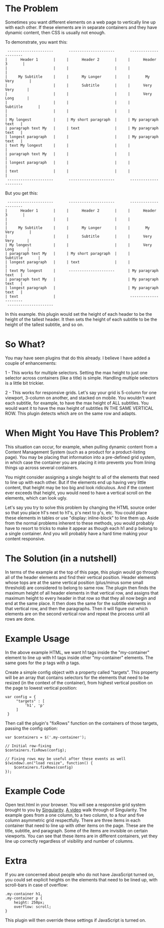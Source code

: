 The Problem
===========

Sometimes you want different elements on a web page to vertically line up with each other. If these elements are in separate containers and they have dynamic content, then CSS is usually not enough.

To demonstrate, you want this:

     ---------------------       ---------------------       ---------------------
    |      Header 1       |     |      Header 2       |     |      Header 3       |
    |                     |     |                     |     |                     |
    |     My Subtitle     |     |      My Longer      |     |       My Very       |
    |                     |     |      Subtitle       |     |      Very Very      |
    |                     |     |                     |     |      Very Long      |
    |                     |     |                     |     |      Subtitle       |
    |                     |     |                     |     |                     |
    | My longest          |     | My short paragraph  |     | My paragraph text   |
    | paragraph text My   |     | text                |     | My paragraph text   |
    | longest paragraph   |     |                     |     | My paragraph text   |
    | text My longest     |     |                     |     |                     |
    | paragraph text My   |     |                     |     |                     |
    | longest paragraph   |     |                     |     |                     |
    | text                |     |                     |     |                     |
     ---------------------       ---------------------       ---------------------

But you get this:

     ---------------------       ---------------------       ---------------------
    |      Header 1       |     |      Header 2       |     |      Header 3       |
    |                     |     |                     |     |                     |
    |     My Subtitle     |     |      My Longer      |     |       My Very       |
    |                     |     |      Subtitle       |     |      Very Very      |
    | My longest          |     |                     |     |      Very Long      |
    | paragraph text My   |     | My short paragraph  |     |      Subtitle       |
    | longest paragraph   |     | text                |     |                     |
    | text My longest     |      ---------------------      | My paragraph text   |
    | paragraph text My   |                                 | My paragraph text   |
    | longest paragraph   |                                 | My paragraph text   |
    | text                |                                  ---------------------
     ---------------------

In this example. this plugin would set the height of each header to be the height of the tallest header. It then sets the height of each subtitle to be the height of the tallest subtitle, and so on.

So What?
========
You may have seen plugins that do this already. I believe I have added a couple of enhancements:

1 - This works for multiple selectors. Setting the max height to just one selector across containers (like a title) is simple. Handling multiple selectors is a little bit trickier.

2 - This works for responsive grids. Let's say your grid is 5-column for one viewport, 3-column on another, and stacked on mobile. You wouldn't want each subtitle, for example, to have the max height of ALL subtitles. You would want it to have the max height of subtitles IN THE SAME VERTICAL ROW. This plugin detects which are on the same row and adapts.

When Might You Have This Problem?
=================================

This situation can occur, for example, when pulling dynamic content from a Content Management System (such as a product for a product-listing page). You may be placing that information into a pre-defined grid system, in which case the container you are placing it into prevents you from lining things up across several containers.

You might consider assigning a single height to all of the elements that need to line up with each other. But if the elements end up having very little content, that height may be too big and look ridiculous. And if the content ever exceeds that height, you would need to have a vertical scroll on the elements, which can look ugly.

Let's say you try to solve this problem by changing the HTML source order so that you place h1's next to h1's, p's next to p's, etc. You could place these elements in tables or use "display: inline-block" to line them up. Aside from the normal problems inherent to these methods, you would probably have to resort to tricks to make it appear as though each h1 and p belong to a single container. And you will probably have a hard time making your content responsive.

The Solution (in a nutshell)
============================

In terms of the example at the top of this page, this plugin would go through all of the header elements and find their vertical position. Header elements whose tops are at the same vertical position (plus/minus some small threshold) are considered to belong to same row. The plugin then finds the maximum height of all header elements in that vertical row, and assigns that maximum height to every header in that row so that they all now begin and end at the same place. It then does the same for the subtitle elements in that vertical row, and then the paragraphs. Then it will figure out which elements are on the second vertical row and repeat the process until all rows are done.

Example Usage
=============

In the above example HTML, we want h1 tags inside the "my-container" element to line up with h1 tags inside other "my-container" elements. The same goes for the p tags with p tags.

Create a simple config object with a property called "targets". This property will be an array that contains selectors for the elements that need to be resized (in the context of the container), from highest vertical position on the page to lowest vertical position:

    var config = {
         "targets" : [
             'h1', 'p'
         ]
     }

Then call the plugin's "fixRows" function on the containers of those targets, passing the config option:

    var $containers = $('.my-container');

    // Initial row-fixing
    $containers.fixRows(config);

    // Fixing rows may be useful after these events as well
    $(window).on("load resize", function() {
        $containers.fixRows(config)
    });


Example Code
============

Open test.html in your browser. You will see a responsive grid system brought to you by [Singularity]. [A video] walk through of Singularity. The example goes from a one column, to a two column, to a four and five column asymmetric grid respectfully. There are three items in each container that need to line up with other items on the page. These are the title, subtitle, and paragraph. Some of the items are invisible on certain viewports. You can see that these items are in different containers, yet they line up correctly regardless of visibility and number of columns.

[Singularity]: http://singularity.gs/
[A video]: http://vimeo.com/63509346

Extra
=====

If you are concerned about people who do not have JavaScript turned on, you could set explicit heights on the elements that need to be lined up, with scroll-bars in case of overflow:

    .my-container h1,
    .my-container p {
        height: 250px;
        overflow: scroll;
    }

This plugin will then override these settings if JavaScript is turned on.
